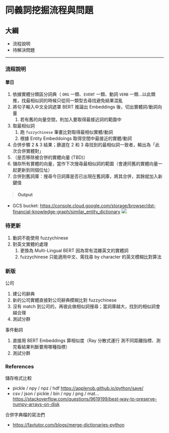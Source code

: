 # 同義詞挖掘流程與問題

## 大綱
- 流程說明
- 待解決問題

---

### 流程說明

#### 單日

1. 依據實體分類區分詞典（ `ORG` 一類、`EVENT` 一類、動詞 `VERB` 一類...以此類推，找最相似詞的時候只從同一類型去尋找避免結果混亂
2. 將句子輸入中文全詞遮罩 BERT 推論出 Embeddings 後，切出實體詞/動詞向量
   1. 若有舊的向量空間，則加入要取得最接近詞的範圍中
3. 取最相似詞
   1. 跑 `fuzzychinese` 筆畫比對取得最相似實體/動詞
   2. 根據 Entity Embeddoings 取得空間中最接近的實體/動詞
4. 合併步驟 2 & 3 結果；篩選在 2 和 3 尋找到的最相似詞一致者，輸出為「此次合併實體對」
5. （是否移除被合併的實體向量 (TBD)）
6. 儲存所有實體的向量，當作下次搜尋最相似詞的範圍（會連同舊的實體向量一起更新到同個位址）
7. 合併到舊詞庫：搜尋今日詞庫是否已出現在舊詞庫，將其合併，其餘就加入新鍵值

  > #### Output
  - GCS bucket: https://console.cloud.google.com/storage/browser/dst-financial-knowledge-graph/similar_entity_dictionary
  ![](https://i.imgur.com/y57UEb4.png)


### 待更新
1. 動詞不能使用 fuzzychinese
2. 對英文實體的處理
   1. 更換為 Multi-Lingual BERT 因為常有混雜英文的實體詞
   2. fuzzychinese 只能適用中文、需找尋 by character 的英文模糊比對算法

### 新版
公司
1. 建公司辭典
2. 新的公司實體直接對公司辭典模糊比對 fuzzychinese
3. 沒有 match 到公司的，再彼此做相似詞搜尋；當詞庫越大，找到的相似詞會越合理
4. 測試分群

事件動詞
1. 直接用 BERT Embeddings 算相似度（Ray 分散式運行 測不同距離指標、測完看結果判斷要用哪種指標）
2. 測試分群

### References
儲存格式比較
- pickle / npy / npz / hdf
https://applenob.github.io/python/save/
- csv / json / pickle / bin / npy / png / mat...
https://stackoverflow.com/questions/9619199/best-way-to-preserve-numpy-arrays-on-disk

合併字典檔的寫法們
- https://favtutor.com/blogs/merge-dictionaries-python

